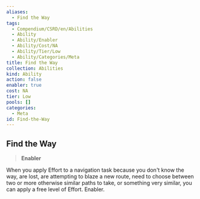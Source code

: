 ```yaml
---
aliases:
  - Find the Way
tags:
  - Compendium/CSRD/en/Abilities
  - Ability
  - Ability/Enabler
  - Ability/Cost/NA
  - Ability/Tier/Low
  - Ability/Categories/Meta
title: Find the Way
collection: Abilities
kind: Ability
action: false
enabler: true
cost: NA
tier: Low
pools: []
categories:
  - Meta
id: Find-the-Way
---
```

## Find the Way  
  
>**Enabler**
  
  
  
When you apply Effort to a navigation task because you don't know the way, are lost, are attempting to blaze a new route, need to choose between two or more otherwise similar paths to take, or something very similar, you can apply a free level of Effort. Enabler.
